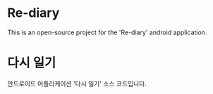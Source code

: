 # Re-diary
This is an open-source project for the 'Re-diary' android application.



# 다시 일기
안드로이드 어플리케이션 '다시 일기' 소스 코드입니다.
